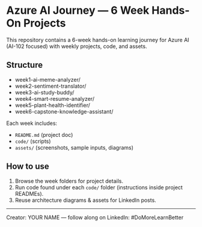# Azure AI Journey — 6 Week Hands-On Projects

This repository contains a 6-week hands-on learning journey for Azure AI (AI-102 focused) with weekly projects, code, and assets.

## Structure
- week1-ai-meme-analyzer/
- week2-sentiment-translator/
- week3-ai-study-buddy/
- week4-smart-resume-analyzer/
- week5-plant-health-identifier/
- week6-capstone-knowledge-assistant/

Each week includes:
- `README.md` (project doc)
- `code/` (scripts)
- `assets/` (screenshots, sample inputs, diagrams)

## How to use
1. Browse the week folders for project details.
2. Run code found under each `code/` folder (instructions inside project READMEs).
3. Reuse architecture diagrams & assets for LinkedIn posts.

---

Creator: YOUR NAME — follow along on LinkedIn: #DoMoreLearnBetter
